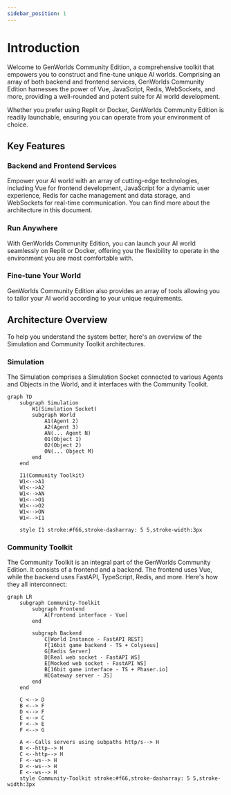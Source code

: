 ```yaml
---
sidebar_position: 1
---
```


# Introduction

Welcome to GenWorlds Community Edition, a comprehensive toolkit that empowers you to construct and fine-tune unique AI worlds. Comprising an array of both backend and frontend services, GenWorlds Community Edition harnesses the power of Vue, JavaScript, Redis, WebSockets, and more, providing a well-rounded and potent suite for AI world development.

Whether you prefer using Replit or Docker, GenWorlds Community Edition is readily launchable, ensuring you can operate from your environment of choice.

## Key Features

### Backend and Frontend Services

Empower your AI world with an array of cutting-edge technologies, including Vue for frontend development, JavaScript for a dynamic user experience, Redis for cache management and data storage, and WebSockets for real-time communication. You can find more about the architecture in this document.

### Run Anywhere

With GenWorlds Community Edition, you can launch your AI world seamlessly on Replit or Docker, offering you the flexibility to operate in the environment you are most comfortable with.

### Fine-tune Your World

GenWorlds Community Edition also provides an array of tools allowing you to tailor your AI world according to your unique requirements.

## Architecture Overview

To help you understand the system better, here's an overview of the Simulation and Community Toolkit architectures.

### Simulation

The Simulation comprises a Simulation Socket connected to various Agents and Objects in the World, and it interfaces with the Community Toolkit.

```mermaid
graph TD
    subgraph Simulation
        W1(Simulation Socket)
        subgraph World
            A1(Agent 2)
            A2(Agent 3)
            AN(... Agent N)
            O1(Object 1)
            O2(Object 2)
            ON(... Object M)
        end
    end

    I1(Community Toolkit)
    W1<-->A1
    W1<-->A2
    W1<-->AN
    W1<-->O1
    W1<-->O2
    W1<-->ON
    W1<-->I1

    style I1 stroke:#f66,stroke-dasharray: 5 5,stroke-width:3px
```

### Community Toolkit

The Community Toolkit is an integral part of the GenWorlds Community Edition. It consists of a frontend and a backend. The frontend uses Vue, while the backend uses FastAPI, TypeScript, Redis, and more. Here's how they all interconnect:

```mermaid
graph LR
    subgraph Community-Toolkit
        subgraph Frontend
            A[Frontend interface - Vue]
        end
        
        subgraph Backend
            C[World Instance - FastAPI REST]
            F[16bit game backend - TS + Colyseus]
            G[Redis Server]
            D[Real web socket - FastAPI WS]
            E[Mocked web socket - FastAPI WS]
            B[16bit game interface - TS + Phaser.io]
            H[Gateway server - JS]
        end
    end
    
    C <--> D
    B <--> F
    D <--> F
    E <--> C
    F <--> E
    F <--> G

    A <--Calls servers using subpaths http/s--> H
    B <--http--> H
    C <--http--> H
    F <--ws--> H
    D <--ws--> H
    E <--ws--> H
    style Community-Toolkit stroke:#f66,stroke-dasharray: 5 5,stroke-width:3px
```
